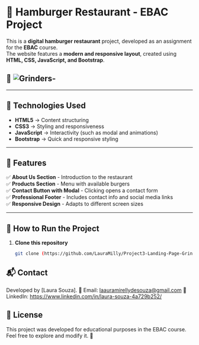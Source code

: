 # 🍔 Hamburger Restaurant - EBAC Project

This is a **digital hamburger restaurant** project, developed as an assignment for the **EBAC** course.  
The website features a **modern and responsive layout**, created using **HTML, CSS, JavaScript, and Bootstrap**.

## 📸 ![Grinders-](https://github.com/user-attachments/assets/6aaa1ee4-1fc9-4f09-bb19-112c0de2dad4)


---

## 🚀 Technologies Used

- **HTML5** → Content structuring  
- **CSS3** → Styling and responsiveness  
- **JavaScript** → Interactivity (such as modal and animations)  
- **Bootstrap** → Quick and responsive styling  

---

## 📌 Features

✅ **About Us Section** - Introduction to the restaurant  
✅ **Products Section** - Menu with available burgers  
✅ **Contact Button with Modal** - Clicking opens a contact form  
✅ **Professional Footer** - Includes contact info and social media links  
✅ **Responsive Design** - Adapts to different screen sizes  

---

## 📂 How to Run the Project

1. **Clone this repository**  
   ```bash
   git clone (https://github.com/LauraMilly/Project3-Landing-Page-Grinders)

 ## 📬 Contact
Developed by [Laura Souza].
📧 Email: laauramirellydesouza@gmail.com
💼 LinkedIn: https://www.linkedin.com/in/laura-souza-4a729b252/

## 📜 License
This project was developed for educational purposes in the EBAC course. Feel free to explore and modify it. 🚀
